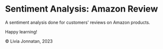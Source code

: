 # Sentiment Analysis: Amazon Review

A sentiment analysis done for customers' reviews on Amazon products.

Happy learning!

© Livia Jonnatan, 2023
